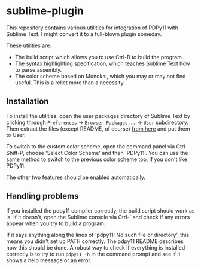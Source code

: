 # sublime-plugin

This repository contains various utilities for integration of PDPy11 with Sublime Text. I might convert it to a full-blown plugin someday.

These utilities are:

- The build script which allows you to use Ctrl-B to build the program.
- The [syntax highlighting](https://en.wikipedia.org/wiki/Syntax_highlighting) specification, which teaches Sublime Text how to parse assembly.
- The color scheme based on Monokai, which you may or may not find useful. This is a relict more than a necessity.


## Installation

To install the utilities, open the user packages directory of Sublime Text by clicking through `Preferences` -> `Browser Packages...` -> `User` subdirectory. Then extract the files (except README, of course) [from here](https://github.com/pdpy11/sublime-plugin/archive/refs/heads/master.zip) and put them to User.

To switch to the custom color scheme, open the command panel via Ctrl-Shift-P, choose 'Select Color Scheme' and then 'PDPy11'. You can use the same method to switch to the previous color scheme too, if you don't like PDPy11.

The other two features should be enabled automatically.


## Handling problems

If you installed the pdpy11 compiler correctly, the build script should work as is. If it doesn't, open the Sublime console via Ctrl-\` and check if any errors appear when you try to build a program.

If it says anything along the lines of 'pdpy11: No such file or directory', this means you didn't set up PATH correctly. The pdpy11 README describes how this should be done. A robust way to check if everything is installed correctly is to try to run `pdpy11 -h` in the command prompt and see if it shows a help message or an error.
